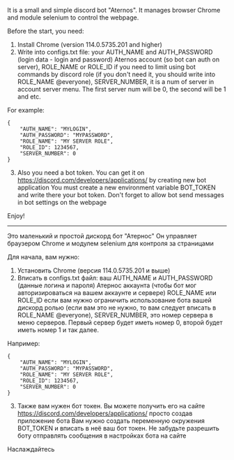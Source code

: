 It is a small and simple discord bot "Aternos".
It manages browser Chrome and module selenium to control the webpage.

Before the start, you need:
1) Install Chrome (version 114.0.5735.201 and higher)
2) Write into configs.txt file: 
   your AUTH_NAME and AUTH_PASSWORD (login data - login and password) Aternos account (so bot can auth on server), 
   ROLE_NAME or ROLE_ID if you need to limit using bot commands by discord role
   (if you don't need it, you should write into ROLE_NAME @everyone), 
   SERVER_NUMBER, it is a num of server in account server menu. The first server num will be 0, the second will be 1 and etc.

For example:
```
{
    "AUTH_NAME": "MYLOGIN", 
    "AUTH_PASSWORD": "MYPASSWORD",
    "ROLE_NAME": "MY SERVER ROLE",
    "ROLE_ID": 1234567,
    "SERVER_NUMBER": 0
}
```

3) Also you need a bot token. You can get it on https://discord.com/developers/applications/ by creating new bot application
   You must create a new environment variable BOT_TOKEN and write there your bot token. Don't forget to allow bot send messages in bot settings on the webpage

Enjoy!


------------------------------------------------------------------------------------------------
Это маленький и простой дискорд бот "Атернос"
Он управляет браузером Chrome и модулем selenium для контроля за страницами

Для начала, вам нужно:
1) Установить Chrome (версия 114.0.5735.201 и выше)
2) Вписать в configs.txt файл:
   ваш AUTH_NAME и AUTH_PASSWORD (данные логина и пароля) Атернос аккаунта (чтобы бот мог авторизироваться на вашем аккаунте и сервере)
   ROLE_NAME или ROLE_ID если вам нужно ограничить использование бота вашей дискорд ролью 
   (если вам это не нужно, то вам следует вписать в ROLE_NAME @everyone),
   SERVER_NUMBER, это номер сервера в меню серверов. Первый сервер будет иметь номер 0, второй будет иметь номер 1 и так далее.

Например:
```
{
    "AUTH_NAME": "MYLOGIN", 
    "AUTH_PASSWORD": "MYPASSWORD",
    "ROLE_NAME": "MY SERVER ROLE",
    "ROLE_ID": 1234567,
    "SERVER_NUMBER": 0
}
```

3) Также вам нужен бот токен. Вы можете получить его на сайте https://discord.com/developers/applications/ просто создав приложение бота
   Вам нужно создать переменную окружения BOT_TOKEN и вписать в неё ваш бот токен. Не забудьте разрешить боту отправлять сообщения в настройках бота на сайте

Наслаждайтесь
 
